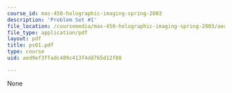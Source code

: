 ```yaml
---
course_id: mas-450-holographic-imaging-spring-2003
description: 'Problem Set #1'
file_location: /coursemedia/mas-450-holographic-imaging-spring-2003/aed9ef3ffadc489c413f4dd765d12f88_ps01.pdf
file_type: application/pdf
layout: pdf
title: ps01.pdf
type: course
uid: aed9ef3ffadc489c413f4dd765d12f88

---
```

None